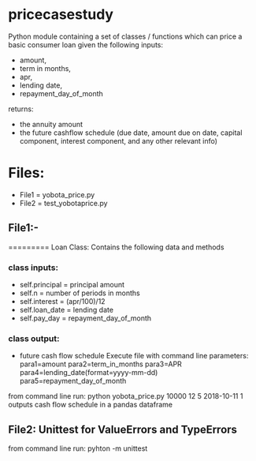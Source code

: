 # pricecasestudy

Python module containing a set of classes / functions which can price a basic consumer loan given the following inputs:
- amount,
- term in months,
- apr,
- lending date,
- repayment_day_of_month

returns:
- the annuity amount
- the future cashflow schedule (due date, amount due on date, capital component, interest component, and any other relevant info)

# Files:
- File1 = yobota_price.py
- File2 = test_yobotaprice.py

## File1:-
=========
Loan Class: Contains the following data and methods
### class inputs:
- self.principal = principal amount
- self.n = number of periods in months
- self.interest = (apr/100)/12
- self.loan_date = lending date
- self.pay_day = repayment_day_of_month

### class output: 
- future cash flow schedule
Execute file with command line parameters: 
  para1=amount para2=term_in_months para3=APR para4=lending_date(format=yyyy-mm-dd) para5=repayment_day_of_month
  
from command line run: 
          python yobota_price.py 10000 12 5 2018-10-11 1
outputs cash flow schedule in a pandas dataframe

## File2: Unittest for ValueErrors and TypeErrors
from command line run: 
          pyhton -m unittest
          
